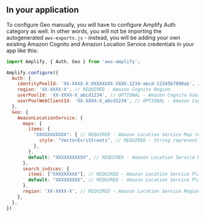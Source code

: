## In your application

To configure Geo manually, you will have to configure Amplify Auth category as well. In other words, you will not be importing the autogenerated `aws-exports.js` - instead, you will be adding your own existing Amazon Cognito and Amazon Location Service credentials in your app like this:

```js
import Amplify, { Auth, Geo } from 'aws-amplify';

Amplify.configure({
  Auth: {
    identityPoolId: 'XX-XXXX-X:XXXXXXXX-XXXX-1234-abcd-1234567890ab', // REQUIRED - Amazon Cognito Identity Pool ID
    region: 'XX-XXXX-X', // REQUIRED - Amazon Cognito Region
    userPoolId: 'XX-XXXX-X_abcd1234', // OPTIONAL - Amazon Cognito User Pool ID for authenticated user access
    userPoolWebClientId: 'XX-XXXX-X_abcd1234', // OPTIONAL - Amazon Cognito Web Client ID for authenticated user access
  },
  Geo: {
    AmazonLocationService: {
      maps: {
        items: {
          "XXXXXXXXXXX": { // REQUIRED - Amazon Location Service Map resource name
            style: "VectorEsriStreets", // REQUIRED - String representing the style of map resource
          },
        },
        default: "XXXXXXXXXXX", // REQUIRED - Amazon Location Service Map resource name to set as default
      },
      search_indices: {
        items: ["XXXXXXXXX"], // REQUIRED - Amazon Location Service Place Index name
        default: "XXXXXXXXX", // REQUIRED - Amazon Location Service Place Index name to set as default
      },
      region: 'XX-XXXX-X', // REQUIRED - Amazon Location Service Region
    },
  },
})
```
